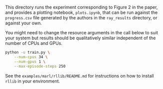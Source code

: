 This directory runs the experiment corresponding to Figure 2 in the paper, and 
provides a plotting notebook, `plots.ipynb`, that can be run against the
`progress.csv` file generated by the authors in the `ray_results` directory, 
or against your own.

You might need to change the resource arguments in the call below to suit your
system but results should be qualitatively similar independent of the number
of CPUs and GPUs.

```bash
python -u train.py \
    --num-cpus 34 \
    --num-gpus 1 \
    --max-episode-steps 250
```

See the `examples/marl/rllib/README.md` for instructions on how to install
`rllib` in your environment.
